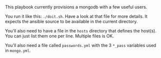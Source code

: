 This playbook currently provisions a mongodb with a few useful users.

You run it like this: `./doit.sh`. Have a look at that file for more details. It
expects the ansible source to be available in the current directory.

You'll also need to have a file in the `hosts` directory that defines the
host(s). You can just list them one per line. Multiple files is OK.

You'll also need a file called `passwords.yml` with the 3 `*_pass` variables
used in `mongo.yml`.
